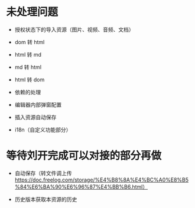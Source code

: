 # 未处理问题

- 授权状态下的导入资源（图片、视频、音频、文档）

- dom 转 html

- html 转 md

- md 转 html

- html 转 dom

- 依赖的处理

- 编辑器内部弹窗配置

- 插入资源自动保存

- i18n（自定义功能部分）

# 等待刘开完成可以对接的部分再做

- 自动保存（转文件调上传 https://doc.freelog.com/storage/%E4%B8%8A%E4%BC%A0%E8%B5%84%E6%BA%90%E6%96%87%E4%BB%B6.html）

- 历史版本获取本资源的历史
